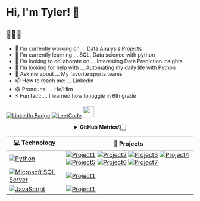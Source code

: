 # Hi, I'm Tyler! 👋

## 👨🏻‍💻


- 🔭 I’m currently working on ... Data Analysis Projects
- 🌱 I’m currently learning ... SQL, Data science with python
- 👯 I’m looking to collaborate on ... Interesting Data Prediction insights
- 🤔 I’m looking for help with ... Automating my daily life with Python
- 💬 Ask me about ... My favorite sports teams
- 📫 How to reach me: ... Linkedin
- 😄 Pronouns: ... He/Him
- ⚡ Fun fact: ... I learned how to juggle in 6th grade


[![LinkedIn Badge](https://img.shields.io/badge/-LinkedIn-blue?style=social&logo=Linkedin&logoColor=blue&link=https://www.linkedin.com/in/tylerxnguyen/)](https://www.linkedin.com/in/tylerxnguyen/)
[![LeetCode](https://img.shields.io/badge/dynamic/json?style=plastic&labelColor=black&color=%23ffa116&label=Solved&query=solvedOverTotal&url=https%3A%2F%2Fleetcode-badge.vercel.app%2Fapi%2Fusers%2Fashleymavericks&logo=leetcode&logoColor=yellow)](https://leetcode.com/TylerXNguyen/)
<img src="https://cultofthepartyparrot.com/parrots/hd/footballparrot.gif" width="30" height="30"/>

<div align="center">
    <details>
        <summary><b>GitHub Metrics👇🏻</b></summary>
    <br>
        
<img src="https://metrics.lecoq.io/ashleymavericks?template=classic&isocalendar=1&followup=1&tweets=1&achievements=1&isocalendar.duration=half-year&followup.sections=repositories&followup.indepth=false&achievements.threshold=C&achievements.secrets=true&achievements.display=detailed&achievements.limit=0&achievements.ignored=follower%2C%20gister%2C%20member%2C%20forker%2C%20inspirer%2C%20influencer%2C%20worker&tweets.attachments=false&tweets.limit=2&tweets.user=ashleymavericks&config.timezone=Asia%2FKolkata">
    </details>
</div>

<!-- START OF PROFILE STACK, DO NOT REMOVE -->
| 💻 **Technology** | 🚀 **Projects** |
| - | - |
| [![Python](https://img.shields.io/static/v1?label=&message=Python&color=3776AB&logo=Python&logoColor=FFFFFF)](https://www.python.org/) | [![Project1](https://img.shields.io/badge/GitHub-Craps--MC-blue)](https://github.com/TylerXNguyen/Craps-Monte-Carlo) [![Project2](https://img.shields.io/badge/GitHub-Sports--Allocation-blue)](https://github.com/TylerXNguyen/UCLA-Sports-Allocations) [![Project3](https://img.shields.io/badge/Github-%20-blue)](https://github.com/TylerXNguyen/) [![Project4](https://img.shields.io/badge/Github-%20-blue)](https://github.com/TylerXNguyen/) [![Project5](https://img.shields.io/badge/Github-%20-blue)](https://github.com/TylerXNguyen/) [![Project6](https://img.shields.io/badge/Github-%20-blue)](https://github.com/TylerXNguyen/) [![Project7](https://img.shields.io/badge/Github-%20-blue)](https://github.com/TylerXNguyen/) |
| [![Microsoft SQL Server](https://img.shields.io/badge/Microsoft%20SQL%20Server-CC2927?style=for-the-badge&logo=microsoft%20sql%20server&logoColor=white)](https://www.microsoft.com/en-us/sql-server) | [![Project1](https://img.shields.io/badge/GitHub-Finance-blue)](https://github.com/TylerXNguyen/) |
| [![JavaScript](https://img.shields.io/static/v1?label=&message=JavaScript&color=F7DF1E&logo=JavaScript&logoColor=FFFFFF)](https://javascript.info/) | [![Project1](https://img.shields.io/badge/GitHub-Calculator-blue)](https://github.com/TylerXNguyen/Calculator-App) |


<!-- END OF PROFILE STACK, DO NOT REMOVE -->


